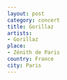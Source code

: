 ```yaml
---
layout: post
category: concert
title: Gorillaz
artists: 
- Gorillaz
place: 
- Zénith de Paris
country: France
city: Paris
---
```


